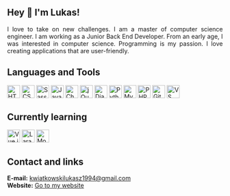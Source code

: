 ## Hey 👋 I'm Lukas!  

<p align="justify"> 
I love to take on new challenges. I am a master of computer science engineer. I am working as a Junior Back End Developer. From an early age, I was interested in computer science. Programming is my passion. I love creating applications that are user-friendly.
</p>

## Languages and Tools 
<div display="flex">
  <img src="https://upload.wikimedia.org/wikipedia/commons/thumb/6/61/HTML5_logo_and_wordmark.svg/130px-HTML5_logo_and_wordmark.svg.png" alt="HTML5" height="30"/>
  <img src="https://upload.wikimedia.org/wikipedia/commons/thumb/d/d5/CSS3_logo_and_wordmark.svg/1200px-CSS3_logo_and_wordmark.svg.png" alt="CSS3" height="30"/>
  <img src="https://upload.wikimedia.org/wikipedia/commons/thumb/9/96/Sass_Logo_Color.svg/1200px-Sass_Logo_Color.svg.png" alt="Sass" height="30"/>
  <img src="https://e7.pngegg.com/pngimages/602/440/png-clipart-javascript-open-logo-number-js-angle-text.png" alt="JavaScript" height="30"/>
  <img src="https://www.chartjs.org/img/chartjs-logo.svg" alt="Chart.js" height="30"/>
  <img src="https://www.vectorlogo.zone/logos/jquery/jquery-ar21.png" alt="jQuery" height="30"/>
  <img src="https://www.djangoproject.com/m/img/logos/django-logo-negative.png" alt="Django" height="30"/>
  <img src="https://upload.wikimedia.org/wikipedia/commons/thumb/c/c3/Python-logo-notext.svg/1200px-Python-logo-notext.svg.png" alt="Python" height="30"/>
  <img src="https://upload.wikimedia.org/wikipedia/labs/8/8e/Mysql_logo.png" alt="MySQL" height="30"/>
  <img src="https://upload.wikimedia.org/wikipedia/commons/thumb/2/27/PHP-logo.svg/2560px-PHP-logo.svg.png" alt="PHP" height="30"/>
  <img src="https://upload.wikimedia.org/wikipedia/commons/thumb/3/3f/Git_icon.svg/1200px-Git_icon.svg.png" alt="Git" height="30"/>
  <img src="https://upload.wikimedia.org/wikipedia/commons/thumb/9/9a/Visual_Studio_Code_1.35_icon.svg/800px-Visual_Studio_Code_1.35_icon.svg.png" alt="VS Code" height="30"/>
</div>

## Currently learning
<div display="flex">
  <img src="https://upload.wikimedia.org/wikipedia/commons/thumb/9/95/Vue.js_Logo_2.svg/121px-Vue.js_Logo_2.svg.png" alt="Vue.js" height="30"/>
  <img src="https://upload.wikimedia.org/wikipedia/commons/thumb/9/9a/Laravel.svg/1200px-Laravel.svg.png" alt="Laravel" height="30"/>
  <img src="https://cdn.icon-icons.com/icons2/2415/PNG/512/mongodb_plain_wordmark_logo_icon_146423.png" alt="MongoDB" height="30"/>
</div>

## Contact and links
**E-mail:** kwiatkowskilukasz1994@gmail.com
</br>
**Website:** [Go to my website](http://portfolio-lukasz-kwiatkowski.cba.pl/ "Go to my website")
